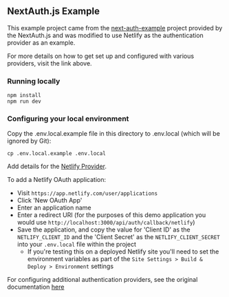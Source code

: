 ## NextAuth.js Example

This example project came from the [next-auth-example](https://github.com/nextauthjs/next-auth-example) project provided by the NextAuth.js and was modified to use Netlify as the authentication provider as an example.

For more details on how to get set up and configured with various providers, visit the link above.

### Running locally

```
npm install
npm run dev
```

### Configuring your local environment

Copy the .env.local.example file in this directory to .env.local (which will be ignored by Git):

```
cp .env.local.example .env.local
```

Add details for the [Netlify Provider](https://next-auth.js.org/providers/netlify). 

To add a Netlify OAuth application:
* Visit `https://app.netlify.com/user/applications`
* Click 'New OAuth App'
* Enter an application name
* Enter a redirect URI (for the purposes of this demo application you would use `http://localhost:3000/api/auth/callback/netlify`)
* Save the application, and copy the value for 'Client ID' as the `NETLIFY_CLIENT_ID` and the 'Client Secret' as the `NETLIFY_CLIENT_SECRET` into your `.env.local` file within the project
  * If you're testing this on a deployed Netlify site you'll need to set the environment variables as part of the `Site Settings > Build & Deploy > Environment` settings

For configuring additional authentication providers, see the original documentation [here](https://github.com/nextauthjs/next-auth-example#3-configure-authentication-providers)
